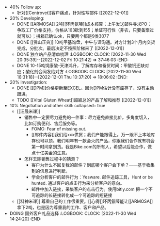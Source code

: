 - 40% Follow up:
	- 针对[[Centrovet]]客户痛点，针对性写邮件 [[2022-12-01]]
- 20% Developing:
	- DONE [[ARMOSA]] 2吨[[环丙氨嗪]]成本核算；上午发送邮件寻求PO；争取工厂价格支持，价格从163砍到155；单证可行性（非农，只要备案过就可以）；拼箱已确认ok，只要两个都是9类3077
	- DONE [[佛山正典]] 10吨甲基询盘，中午与谭沟通。对方计划3个月内交货完成，分批次。最后决定不按照阶梯来了 [[2022-12-01]]
	- DONE 独立站产品清单梳理
	  :LOGBOOK:
	  CLOCK: [2022-11-30 Wed 20:35:39]--[2022-12-02 Fri 10:21:42] =>  37:46:03
	  :END:
	- DONE 10-15吨饲康酸-天津鸿升，了解库存和备货时间：甲酸钙还缺对应；酸化剂合同发给对方
	  :LOGBOOK:
	  CLOCK: [2022-11-30 Wed 16:31:18]--[2022-12-01 Thu 10:37:20] =>  18:06:02
	  :END:
- 20% Investigation:
	- DONE [[DPM]]价格更新至EXCEL。因为DPM估计没有库存了，没有主动跟进。
	- TODO [[Vital Gluten Wheat]]超颖总的产品了解和推荐 [[2022-12-01]]
- 10% Negotiation and other skill:
  collapsed:: true
	- [[汪晟米课]]
		- 销售中一定要尽力避免的一件事：尽力避免直接比价。多角度切入，比如订购便利、售后服务等。
			- FOMO: Fear of missing out.
			- [[邮件内容]]我们给xxx供货；我们产能跟得上，万一跟不上本地库存也可以顶。我们明年有一款会火的产品，你跟我们合作就有机会第一时间拿到货。我是Bike.com的所有人，希望以后能合作，做点十亿美金的生意。
		- 怎样去除销售过程中的猜测？
			- 客户为什么不回复我的邮件？到底哪个客户会下单？——基于收集到的信息进行判断。
			- 学会分析客户的邮件行为：Yesware. 邮件追踪工具，Hunt or be hunted. 通过客户的点击行为来分析客户的意向。
			- 邮件中加入链接，采集客户的点击行为。使用bitly.com 把一个不可追踪的长链接转化成一个可追踪的短链接
	- [[料神米课]] 尊重自己的工作很重要。[[心得]]环丙氨嗪能让[[ARMOSA]]拿下2吨，也是因为尊重我的工作、客户和产品。
- DOING 国外客户礼品选择
  :LOGBOOK:
  CLOCK: [2022-11-30 Wed 14:24:20]
  :END: